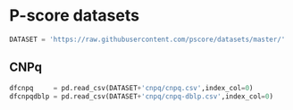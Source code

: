 # P-score datasets

```python
DATASET = 'https://raw.githubusercontent.com/pscore/datasets/master/'
```

## CNPq

```python
dfcnpq     = pd.read_csv(DATASET+'cnpq/cnpq.csv',index_col=0)
dfcnpqdblp = pd.read_csv(DATASET+'cnpq/cnpq-dblp.csv',index_col=0)
```
